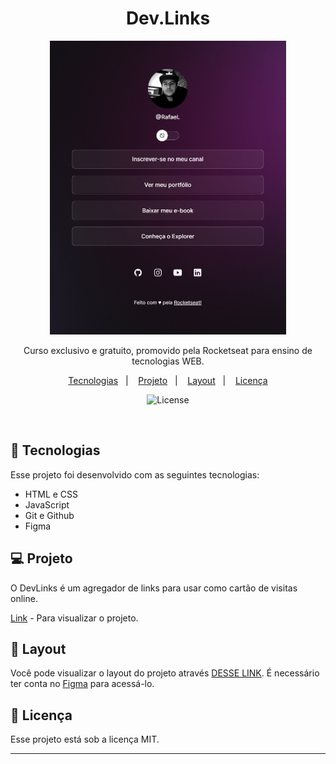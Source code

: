 <h1 align="center">Dev.Links</h1>
<p align="center">
  <a href="https://rafael-malaquias.github.io/Projeto-Discover/">
    <img height="470em" src="assets/Screenshot.png">
    </a>
</p>

<p align="center">
Curso exclusivo e gratuito, promovido pela Rocketseat para ensino de tecnologias WEB.
</p>

<p align="center">
  <a href="#-tecnologias">Tecnologias</a>&nbsp;&nbsp;&nbsp;|&nbsp;&nbsp;&nbsp;
  <a href="https://rafael-malaquias.github.io/Projeto-Discover/">Projeto</a>&nbsp;&nbsp;&nbsp;|&nbsp;&nbsp;&nbsp;
  <a href="#-layout">Layout</a>&nbsp;&nbsp;&nbsp;|&nbsp;&nbsp;&nbsp;
  <a href="#memo-licença">Licença</a>
</p>

<p align="center">
  <img alt="License" src="https://img.shields.io/static/v1?label=license&message=MIT&color=49AA26&labelColor=000000">
</p>

<br>



## 🚀 Tecnologias

Esse projeto foi desenvolvido com as seguintes tecnologias:

- HTML e CSS
- JavaScript
- Git e Github
- Figma

## 💻 Projeto

O DevLinks é um agregador de links para usar como cartão de visitas online.

[Link](https://rafael-malaquias.github.io/Projeto-Discover/) - Para visualizar o projeto.

## 🔖 Layout

Você pode visualizar o layout do projeto através [DESSE LINK](https://www.figma.com/file/aZSjJQwha0awnzkn6Q9CPX/DevLinks-%E2%80%A2-Projeto-Discover-(Community)?type=design&node-id=10-620&mode=dev). É necessário ter conta no [Figma](https://figma.com) para acessá-lo.

##  📝 Licença

Esse projeto está sob a licença MIT.

---